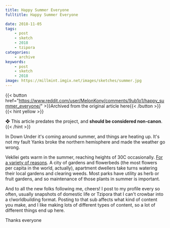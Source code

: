 ```yaml
---
title: Happy Summer Everyone
fulltitle: Happy Summer Everyone

date: 2018-11-05
tags:
    - post
    - sketch
    - 2018
    - tzipora
categories:
    - archive
keywords:
    - post
    - sketch
    - 2018
image: https://millmint.imgix.net/images/sketches/summer.jpg
---
```

{{< button href="https://www.reddit.com/user/MelonKony/comments/9ub1o1/happy_summer_everyone/" >}}Archived from the original article here{{< /button >}}
{{< hint yellow >}}

❖ This article predates the project, and **should be considered non-canon**.
{{< /hint >}}

In Down Under it's coming around summer, and things are heating up. It's not my fault Yanks broke the northern hemisphere and made the weather go wrong.

Vekllei gets warm in the summer, reaching heights of 30C occasionally. [For a variety of reasons](https://www.reddit.com/r/worldbuilding/comments/90f56z/hot_summer_rain_on_a_beach_of_black_sand_iceland/). A city of gardens and flowerbeds (the most flowers per capita in the world, actually), apartment dwellers take turns watering their local gardens and clearing weeds. Most parks have utility as herb or fruit gardens, and so maintenance of those plants in summer is important.

And to all the new folks following me, cheers! I post to my profile every so often, usually snapshots of domestic life or Tzipora that I can't crowbar into a r/worldbuilding format. Posting to that sub affects what kind of content you make, and I like making lots of different types of content, so a lot of different things end up here.

Thanks everyone
